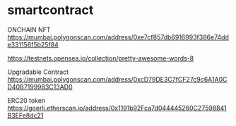 # smartcontract
ONCHAIN NFT
https://mumbai.polygonscan.com/address/0xe7cf857db6916993f386e74dde331156f5b25f84


https://testnets.opensea.io/collection/pretty-awesome-words-8

Upgradable Contract
https://mumbai.polygonscan.com/address/0xcD79DE3C7fCF27c9c6A1A0CD40B7199983C13AD0

ERC20 token 
https://goerli.etherscan.io/address/0x1191b92Fca7d044445260C27598841B3EFe8dc21
